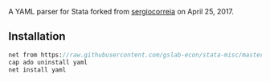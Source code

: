 A YAML parser for Stata forked from [sergiocorreia](https://github.com/sergiocorreia/stata-misc/tree/75a8b251bec02ba590c862cc395c4b95077d8a95) on April 25, 2017.  

## Installation

```stata
net from https://raw.githubusercontent.com/gslab-econ/stata-misc/master/
cap ado uninstall yaml
net install yaml
```
